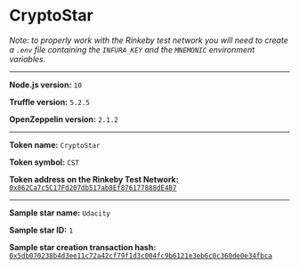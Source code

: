 # CryptoStar

_Note: to properly work with the Rinkeby test network you will need to create a `.env` file containing the `INFURA_KEY` and the `MNEMONIC` environment variables._

---

**Node.js version:** `10`

**Truffle version:** `5.2.5`

**OpenZeppelin version:** `2.1.2`

---

**Token name:** `CryptoStar`

**Token symbol:** `CST`

**Token address on the Rinkeby Test Network:** [`0x062Ca7c5C17Fd207db517ab8Ef876177888dE4B7`](https://rinkeby.etherscan.io/address/0x062ca7c5c17fd207db517ab8ef876177888de4b7)

---

**Sample star name:** `Udacity`

**Sample star ID:** `1`

**Sample star creation transaction hash:** [`0x5db070238b4d3ee11c72a42cf79f1d3c004fc9b6121e3eb6c0c360de0e34fbca`](https://rinkeby.etherscan.io/tx/0x5db070238b4d3ee11c72a42cf79f1d3c004fc9b6121e3eb6c0c360de0e34fbca)
